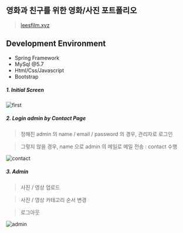 영화과 친구를 위한 영화/사진 포트폴리오
----------

>[leesfilm.xyz](http://www.leesfilm.xyz/)

Development Environment
----------
* Spring Framework
* MySql @5.7
* Html/Css/Javascript 
* Bootstrap

 ##### 1. Initial Screen

![first](https://user-images.githubusercontent.com/52600701/89151613-58398300-d59c-11ea-8a4f-0ea2e3d20b06.PNG)

 ##### 2. Login admin by Contact Page

  > 정해진 admin 의 name / email / password 의 경우, 관리자로 로그인
  
  > 그렇지 않을 경우, name 으로 admin 의 메일로 메일 전송 : contact 수행
  
![contact](https://user-images.githubusercontent.com/52600701/89151618-596ab000-d59c-11ea-9b3e-03b54f6195d1.PNG)

 ##### 3. Admin 
 
 > 사진 / 영상 업로드 
 
 > 사진 / 영상 카테고리 순서 변경
 
 > 로그아웃 

![admin](https://user-images.githubusercontent.com/52600701/89151616-596ab000-d59c-11ea-8335-dda94618a371.PNG)

